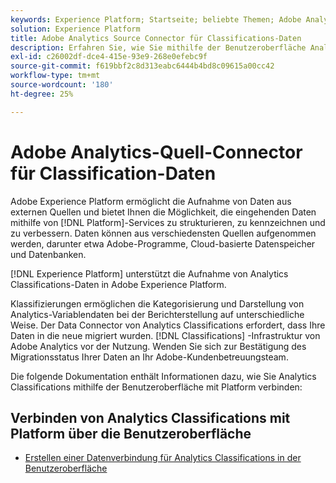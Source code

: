 ```yaml
---
keywords: Experience Platform; Startseite; beliebte Themen; Adobe Analytics Classifications Source Connector
solution: Experience Platform
title: Adobe Analytics Source Connector für Classifications-Daten
description: Erfahren Sie, wie Sie mithilfe der Benutzeroberfläche Analytics Classifications mit Platform verbinden.
exl-id: c26002df-dce4-415e-93e9-268e0efebc9f
source-git-commit: f619bbf2c8d313eabc6444b4bd8c09615a00cc42
workflow-type: tm+mt
source-wordcount: '180'
ht-degree: 25%

---
```


# Adobe Analytics-Quell-Connector für Classification-Daten

Adobe Experience Platform ermöglicht die Aufnahme von Daten aus externen Quellen und bietet Ihnen die Möglichkeit, die eingehenden Daten mithilfe von [!DNL Platform]-Services zu strukturieren, zu kennzeichnen und zu verbessern. Daten können aus verschiedensten Quellen aufgenommen werden, darunter etwa Adobe-Programme, Cloud-basierte Datenspeicher und Datenbanken.

[!DNL Experience Platform] unterstützt die Aufnahme von Analytics Classifications-Daten in Adobe Experience Platform.

Klassifizierungen ermöglichen die Kategorisierung und Darstellung von Analytics-Variablendaten bei der Berichterstellung auf unterschiedliche Weise. Der Data Connector von Analytics Classifications erfordert, dass Ihre Daten in die neue migriert wurden. [!DNL Classifications] -Infrastruktur von Adobe Analytics vor der Nutzung. Wenden Sie sich zur Bestätigung des Migrationsstatus Ihrer Daten an Ihr Adobe-Kundenbetreuungsteam.

Die folgende Dokumentation enthält Informationen dazu, wie Sie Analytics Classifications mithilfe der Benutzeroberfläche mit Platform verbinden:

## Verbinden von Analytics Classifications mit Platform über die Benutzeroberfläche

- [Erstellen einer Datenverbindung für Analytics Classifications in der Benutzeroberfläche](../../tutorials/ui/create/adobe-applications/classifications.md)
